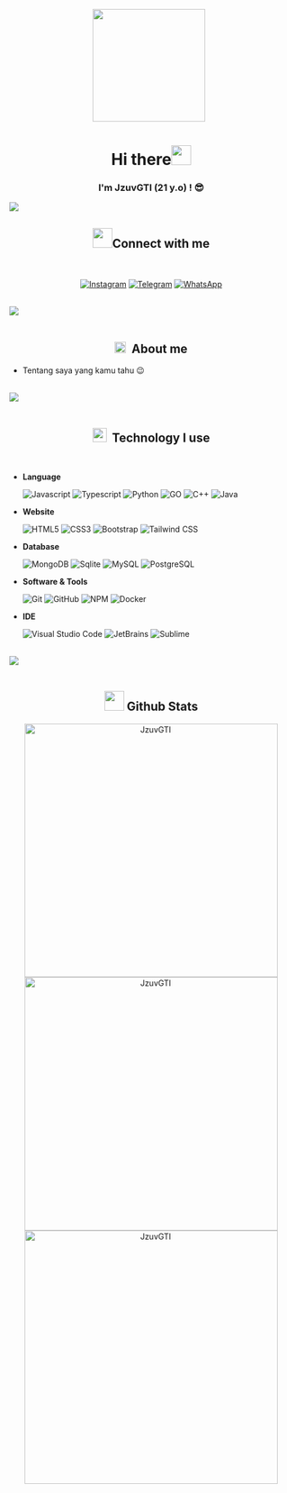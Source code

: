 <p align='center'><a href="https://github.com/JzuvGTI"><img height="200" src="https://avatars.githubusercontent.com/u/70012176?v=4"></a>&nbsp;&nbsp;</p>

<h1 align="center"><b>Hi there</b><img src="https://media.giphy.com/media/hvRJCLFzcasrR4ia7z/giphy.gif" width="35"></h1>

<h3 align="center">I'm <b>JzuvGTI</b> (21 y.o) ! 😎</h3>

<img src="https://user-images.githubusercontent.com/73097560/115834477-dbab4500-a447-11eb-908a-139a6edaec5c.gif"><br>

<h2 align="center"><img src="assets/contact_me.gif" width="35px"/><b>Connect with me</b></h2>
   
<br>
<br>

<div align="center">
   <a href="https://instagram.com/itsehan_" target="_blank"><img src="https://img.shields.io/badge/instagram-%2397169e.svg?style=for-the-badge&logo=instagram&logoColor=white" alt="Instagram"/></a>
   <a href="https://t.me/JzuvGTI" target="_blank"><img src="https://img.shields.io/badge/telegram-%23184ccc.svg?style=for-the-badge&logo=telegram&logoColor=white" alt="Telegram"/></a>
   <a href="https://wa.me/6285956640569" target="_blank"><img src="https://img.shields.io/badge/whatsapp-%2317ad1e.svg?style=for-the-badge&logo=whatsapp&logoColor=white" alt="WhatsApp"/></a>
</div>

<br><img src="https://user-images.githubusercontent.com/73097560/115834477-dbab4500-a447-11eb-908a-139a6edaec5c.gif"><br><br>

<h2 align="center"><img src="assets/about_me.gif" width="20px">&nbsp;&nbsp;<b>About me</b></h2>

- Tentang saya yang kamu tahu 😉

<br><img src="https://user-images.githubusercontent.com/73097560/115834477-dbab4500-a447-11eb-908a-139a6edaec5c.gif"><br><br>

<h2 align="center"><img src="assets/skills.gif" width="25px">&nbsp;&nbsp;<b>Technology I use</b></h2>

<br>

- **Language**

   ![Javascript](https://img.shields.io/badge/JavaScript-323330?style=for-the-badge&logo=javascript&logoColor=F7DF1E)
   ![Typescript](https://img.shields.io/badge/Typescript-ffffff?style=for-the-badge&logo=typescript&logoColor=1C88D1)
   ![Python](https://img.shields.io/badge/Python-FFD43B?style=for-the-badge&logo=python&logoColor=blue)
   ![GO](https://img.shields.io/badge/Go-00ADD8?style=for-the-badge&logo=go&logoColor=white)
   ![C++](https://img.shields.io/badge/C++-00599C?style=for-the-badge&logo=cplusplus&logoColor=white)
   ![Java](https://img.shields.io/badge/Java-e4000a?style=for-the-badge&logo=openjdk&logoColor=white)

- **Website**

   ![HTML5](https://img.shields.io/badge/HTML5-E34F26?style=for-the-badge&logo=html5&logoColor=white)
   ![CSS3](https://img.shields.io/badge/CSS3-1572B6?style=for-the-badge&logo=css3&logoColor=white)
   ![Bootstrap](https://img.shields.io/badge/Bootstrap-563D7C?style=for-the-badge&logo=bootstrap&logoColor=white)
   ![Tailwind CSS](https://img.shields.io/badge/Tailwind%20CSS-22D3EE?style=for-the-badge&logo=tailwindcss&logoColor=white)

- **Database**

   ![MongoDB](https://img.shields.io/badge/MongoDB-2e2d2b?style=for-the-badge&logo=mongodb&logoColor=green)
   ![Sqlite](https://img.shields.io/badge/SQlite-65b2de?style=for-the-badge&logo=sqlite&logoColor=blue)
   ![MySQL](https://img.shields.io/badge/MySQL-ffffff?style=for-the-badge&logo=mysql&logoColor=yellow)
   ![PostgreSQL](https://img.shields.io/badge/PostgreSQL-E5D32D?style=for-the-badge&logo=postgresql&logoColor=blue)

- **Software & Tools**

   ![Git](https://img.shields.io/badge/git-F6F6F6.svg?style=for-the-badge&logo=git&logoColor=orange)
   ![GitHub](https://img.shields.io/badge/GitHub-020202.svg?style=for-the-badge&logo=github&logoColor=white)
   ![NPM](https://img.shields.io/badge/NPM-FFFFFF.svg?style=for-the-badge&logo=npm&logoColor=red)
   ![Docker](https://img.shields.io/badge/Docker-FFFFFF.svg?style=for-the-badge&logo=docker&logoColor=blue)

- **IDE**

   ![Visual Studio Code](https://img.shields.io/badge/Visual%20Studio%20Code-0078D7.svg?style=for-the-badge&logo=visual-studio-code&logoColor=white)
   ![JetBrains](https://img.shields.io/badge/JetBrains-FFA500.svg?style=for-the-badge&logo=jetbrains&logoColor=white)
   ![Sublime](https://img.shields.io/badge/Sublime-202124.svg?style=for-the-badge&logo=sublime-text&logoColor=orange)

<br><img src="https://user-images.githubusercontent.com/73097560/115834477-dbab4500-a447-11eb-908a-139a6edaec5c.gif"><br><br>

<h2 align="center"><img src="assets/stats.gif" width="35px"/><b> Github Stats </b></h2>

<div align="center">
   <a href="https://github.com/JzuvGTI/">
     <img src="https://github-readme-stats.vercel.app/api?username=JzuvGTI&&include_all_commits=true&count_private=true&show_icons=true&theme=synthwave&hide_border=true" width="450" alt="JzuvGTI"/>
     <img src="https://github-readme-streak-stats.herokuapp.com/?user=JzuvGTI&theme=synthwave&hide_border=true&date_format=j%20M[%20Y]" width="450" alt="JzuvGTI"/>
     <img src="https://github-readme-stats.vercel.app/api/top-langs/?username=JzuvGTI&layout=compact&theme=synthwave" width="450" alt="JzuvGTI"/>
   </a>
</div>
